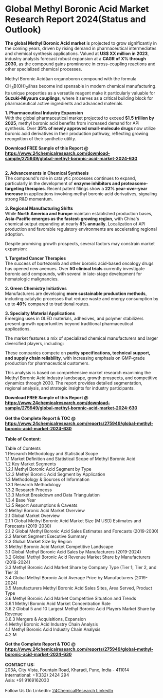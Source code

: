 <h1>Global Methyl Boronic Acid Market Research Report 2024(Status and Outlook)</h1><p><strong>The global Methyl Boronic Acid market</strong> is projected to grow significantly in the coming years, driven by rising demand in pharmaceutical intermediates and chemical synthesis applications. Valued at <strong>US$ XX million in 2023</strong>, industry analysts forecast robust expansion at a <strong>CAGR of X% through 2030</strong>, as the compound gains prominence in cross-coupling reactions and other specialized chemical processes.</p><p>Methyl Boronic Acidâan organoboron compound with the formula CH<sub>3</sub>B(OH)<sub>2</sub>âhas become indispensable in modern chemical manufacturing. Its unique properties as a versatile reagent make it particularly valuable for <strong>Suzuki-Miyaura couplings</strong>, where it serves as a critical building block for pharmaceutical active ingredients and advanced materials.</p><p><strong>1. Pharmaceutical Industry Expansion</strong><br>
With the global pharmaceutical market projected to exceed <strong>$1.5 trillion by 2025</strong>, methyl boronic acid benefits from increased demand for API synthesis. Over <strong>35% of newly approved small-molecule drugs</strong> now utilize boronic acid derivatives in their production pathway, reflecting growing recognition of their synthetic utility.</p><div><b>Download FREE Sample of this Report @ 
            <a href="https://www.24chemicalresearch.com/download-sample/275949/global-methyl-boronic-acid-market-2024-630">
            https://www.24chemicalresearch.com/download-sample/275949/global-methyl-boronic-acid-market-2024-630</a></b></div><br><p><strong>2. Advancements in Chemical Synthesis</strong><br>
The compound's role in catalytic processes continues to expand, particularly in the development of <strong>enzyme inhibitors and proteasome-targeting therapies</strong>. Recent patent filings show a <strong>22% year-over-year increase</strong> in applications involving methyl boronic acid derivatives, signaling strong R&amp;D momentum.</p><p><strong>3. Regional Manufacturing Shifts</strong><br>
While <strong>North America and Europe</strong> maintain established production bases, <strong>Asia-Pacific emerges as the fastest-growing region</strong>, with China's chemical output expanding at nearly <strong>8% annually</strong>. Localization of API production and favorable regulatory environments are accelerating regional adoption.</p><p>Despite promising growth prospects, several factors may constrain market expansion:</p><p><strong>1. Targeted Cancer Therapies</strong><br>
The success of bortezomib and other boronic acid-based oncology drugs has opened new avenues. Over <strong>50 clinical trials</strong> currently investigate boronic acid compounds, with several in late-stage development for hematologic malignancies.</p><p><strong>2. Green Chemistry Initiatives</strong><br>
Manufacturers are developing <strong>more sustainable production methods</strong>, including catalytic processes that reduce waste and energy consumption by up to <strong>40%</strong> compared to traditional routes.</p><p><strong>3. Specialty Material Applications</strong><br>
Emerging uses in OLED materials, adhesives, and polymer stabilizers present growth opportunities beyond traditional pharmaceutical applications.</p><p>The market features a mix of specialized chemical manufacturers and larger diversified players, including:</p><p>These companies compete on <strong>purity specifications, technical support, and supply chain reliability</strong>, with increasing emphasis on GMP-grade production for pharmaceutical customers.</p><p>This analysis is based on comprehensive market research examining the Methyl Boronic Acid industry landscape, growth prospects, and competitive dynamics through 2030. The report provides detailed segmentation, regional analysis, and strategic insights for industry participants.</p><div><b>Download FREE Sample of this Report @ 
            <a href="https://www.24chemicalresearch.com/download-sample/275949/global-methyl-boronic-acid-market-2024-630">
            https://www.24chemicalresearch.com/download-sample/275949/global-methyl-boronic-acid-market-2024-630</a></b></div><br><div><b>Get the Complete Report & TOC @ 
            <a href="https://www.24chemicalresearch.com/reports/275949/global-methyl-boronic-acid-market-2024-630">
            https://www.24chemicalresearch.com/reports/275949/global-methyl-boronic-acid-market-2024-630</a></b></div><br>
            <b>Table of Content:</b><p>Table of Contents<br />
1 Research Methodology and Statistical Scope<br />
1.1 Market Definition and Statistical Scope of Methyl Boronic Acid<br />
1.2 Key Market Segments<br />
1.2.1 Methyl Boronic Acid Segment by Type<br />
1.2.2 Methyl Boronic Acid Segment by Application<br />
1.3 Methodology & Sources of Information<br />
1.3.1 Research Methodology<br />
1.3.2 Research Process<br />
1.3.3 Market Breakdown and Data Triangulation<br />
1.3.4 Base Year<br />
1.3.5 Report Assumptions & Caveats<br />
2 Methyl Boronic Acid Market Overview<br />
2.1 Global Market Overview<br />
2.1.1 Global Methyl Boronic Acid Market Size (M USD) Estimates and Forecasts (2019-2030)<br />
2.1.2 Global Methyl Boronic Acid Sales Estimates and Forecasts (2019-2030)<br />
2.2 Market Segment Executive Summary<br />
2.3 Global Market Size by Region<br />
3 Methyl Boronic Acid Market Competitive Landscape<br />
3.1 Global Methyl Boronic Acid Sales by Manufacturers (2019-2024)<br />
3.2 Global Methyl Boronic Acid Revenue Market Share by Manufacturers (2019-2024)<br />
3.3 Methyl Boronic Acid Market Share by Company Type (Tier 1, Tier 2, and Tier 3)<br />
3.4 Global Methyl Boronic Acid Average Price by Manufacturers (2019-2024)<br />
3.5 Manufacturers Methyl Boronic Acid Sales Sites, Area Served, Product Type<br />
3.6 Methyl Boronic Acid Market Competitive Situation and Trends<br />
3.6.1 Methyl Boronic Acid Market Concentration Rate<br />
3.6.2 Global 5 and 10 Largest Methyl Boronic Acid Players Market Share by Revenue<br />
3.6.3 Mergers & Acquisitions, Expansion<br />
4 Methyl Boronic Acid Industry Chain Analysis<br />
4.1 Methyl Boronic Acid Industry Chain Analysis<br />
4.2 M</p><div><b>Get the Complete Report & TOC @ 
            <a href="https://www.24chemicalresearch.com/reports/275949/global-methyl-boronic-acid-market-2024-630">
            https://www.24chemicalresearch.com/reports/275949/global-methyl-boronic-acid-market-2024-630</a></b></div><br><b>CONTACT US:</b><br>
            203A, City Vista, Fountain Road, Kharadi, Pune, India - 411014<br>
            International: +1(332) 2424 294<br>
            Asia: +91 9169162030 <br><br>
            Follow Us On LinkedIn: <a href="https://www.linkedin.com/company/24chemicalresearch/">24ChemicalResearch LinkedIn</a>